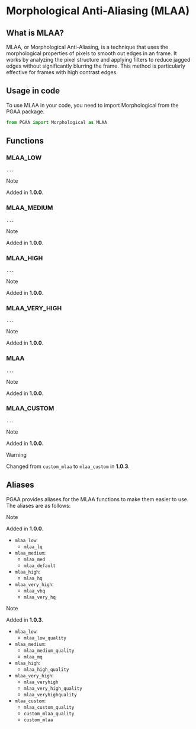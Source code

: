 # Morphological Anti-Aliasing (MLAA)

## What is MLAA?

MLAA, or Morphological Anti-Aliasing, is a technique that uses the morphological properties of pixels to smooth out edges in an frame. It works by analyzing the pixel structure and applying filters to reduce jagged edges without significantly blurring the frame. This method is particularly effective for frames with high contrast edges.

## Usage in code

To use MLAA in your code, you need to import Morphological from the PGAA package.

```python
from PGAA import Morphological as MLAA
```

## Functions

### MLAA_LOW

`...`

> [!NOTE]
> Added in **1.0.0**.

### MLAA_MEDIUM

`...`

> [!NOTE]
> Added in **1.0.0**.

### MLAA_HIGH

`...`

> [!NOTE]
> Added in **1.0.0**.

### MLAA_VERY_HIGH

`...`

> [!NOTE]
> Added in **1.0.0**.

### MLAA

`...`

> [!NOTE]
> Added in **1.0.0**.

### MLAA_CUSTOM

`...`

> [!NOTE]
> Added in **1.0.0**.

> [!WARNING]
> Changed from `custom_mlaa` to `mlaa_custom` in **1.0.3**.

## Aliases

PGAA provides aliases for the MLAA functions to make them easier to use. The aliases are as follows:

> [!NOTE]
> Added in **1.0.0**.

+ `mlaa_low`:
  + `mlaa_lq`
+ `mlaa_medium`:
  + `mlaa_med`
  + `mlaa_default`
+ `mlaa_high`:
  + `mlaa_hq`
+ `mlaa_very_high`:
  + `mlaa_vhq`
  + `mlaa_very_hq`

> [!NOTE]
> Added in **1.0.3**.

+ `mlaa_low`:
  + `mlaa_low_quality`
+ `mlaa_medium`:
  + `mlaa_medium_quality`
  + `mlaa_mq`
+ `mlaa_high`:
  + `mlaa_high_quality`
+ `mlaa_very_high`:
  + `mlaa_veryhigh`
  + `mlaa_very_high_quality`
  + `mlaa_veryhighquality`
+ `mlaa_custom`:
  + `mlaa_custom_quality`
  + `custom_mlaa_quality`
  + `custom_mlaa`

